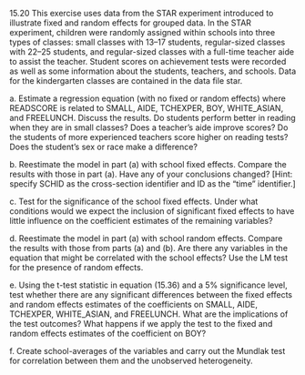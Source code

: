 15.20 This exercise uses data from the STAR experiment introduced to illustrate fixed and random effects for grouped data. In the STAR experiment, children were randomly assigned within schools into three types of classes: small classes with 13–17 students, regular-sized classes with 22–25 students, and regular-sized classes with a full-time teacher aide to assist the teacher. Student scores on achievement tests were recorded as well as some information about the students, teachers, and schools. Data for the kindergarten classes are contained in the data file star.

a. Estimate a regression equation (with no fixed or random effects) where READSCORE is related to SMALL, AIDE, TCHEXPER, BOY, WHITE_ASIAN, and FREELUNCH. Discuss the results. Do students perform better in reading when they are in small classes? Does a teacher’s aide improve scores? Do the students of more experienced teachers score higher on reading tests? Does the student’s sex or race make a difference?

b. Reestimate the model in part (a) with school fixed effects. Compare the results with those in part (a). Have any of your conclusions changed? [Hint: specify SCHID as the cross-section identifier and ID as the “time” identifier.]

c. Test for the significance of the school fixed effects. Under what conditions would we expect the inclusion of significant fixed effects to have little influence on the coefficient estimates of the remaining variables?

d. Reestimate the model in part (a) with school random effects. Compare the results with those from parts (a) and (b). Are there any variables in the equation that might be correlated with the school effects? Use the LM test for the presence of random effects.

e. Using the t-test statistic in equation (15.36) and a 5% significance level, test whether there are any significant differences between the fixed effects and random effects estimates of the coefficients on SMALL, AIDE, TCHEXPER, WHITE_ASIAN, and FREELUNCH. What are the implications of the test outcomes? What happens if we apply the test to the fixed and random effects estimates of the coefficient on BOY?

f. Create school-averages of the variables and carry out the Mundlak test for correlation between them and the unobserved heterogeneity.

